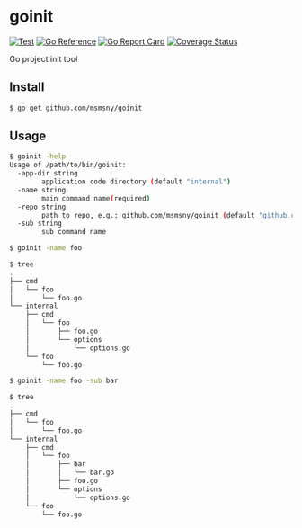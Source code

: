 # goinit

[![Test](https://github.com/msmsny/goinit/actions/workflows/test.yml/badge.svg)](https://github.com/msmsny/goinit/actions/workflows/test.yml)
[![Go Reference](https://pkg.go.dev/badge/github.com/msmsny/goinit.svg)](https://pkg.go.dev/github.com/msmsny/goinit)
[![Go Report Card](https://goreportcard.com/badge/github.com/msmsny/goinit)](https://goreportcard.com/report/github.com/msmsny/goinit)
[![Coverage Status](https://coveralls.io/repos/github/msmsny/goinit/badge.svg?branch=master)](https://coveralls.io/github/msmsny/goinit?branch=master)

Go project init tool

## Install

```bash
$ go get github.com/msmsny/goinit
```

## Usage

```bash
$ goinit -help
Usage of /path/to/bin/goinit:
  -app-dir string
    	application code directory (default "internal")
  -name string
    	main command name(required)
  -repo string
    	path to repo, e.g.: github.com/msmsny/goinit (default "github.com/msmsny/goinit")
  -sub string
    	sub command name
```

```bash
$ goinit -name foo
```

```bash
$ tree
.
├── cmd
│   └── foo
│       └── foo.go
└── internal
    ├── cmd
    │   └── foo
    │       ├── foo.go
    │       └── options
    │           └── options.go
    └── foo
        └── foo.go
```

```bash
$ goinit -name foo -sub bar
```

```bash
$ tree
.
├── cmd
│   └── foo
│       └── foo.go
└── internal
    ├── cmd
    │   └── foo
    │       ├── bar
    │       │   └── bar.go
    │       ├── foo.go
    │       └── options
    │           └── options.go
    └── foo
        └── foo.go
```
